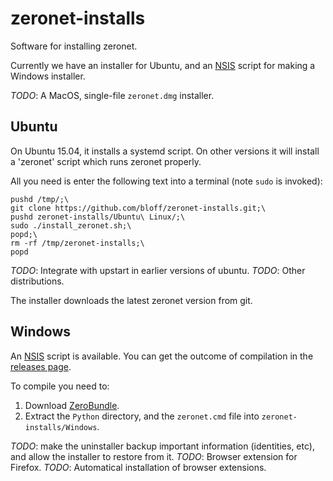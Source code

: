 # zeronet-installs
Software for installing zeronet.

Currently we have an installer for Ubuntu, and an [NSIS](nsis.sourceforge.net) script for making a Windows installer.

*TODO*: A MacOS, single-file `zeronet.dmg` installer.

## Ubuntu

On Ubuntu 15.04, it installs a systemd script. On other versions it will install a 'zeronet' script which runs zeronet properly.

All you need is enter the following text into a terminal (note `sudo` is invoked):
```
pushd /tmp/;\
git clone https://github.com/bloff/zeronet-installs.git;\
pushd zeronet-installs/Ubuntu\ Linux/;\
sudo ./install_zeronet.sh;\
popd;\
rm -rf /tmp/zeronet-installs;\
popd
```
*TODO*: Integrate with upstart in earlier versions of ubuntu.
*TODO*: Other distributions.

The installer downloads the latest zeronet version from git.


## Windows

An [NSIS](nsis.sourceforge.net) script is available. You can get the outcome of compilation in the [releases page](https://github.com/bloff/zeronet-installs/releases).

To compile you need to:
 1. Download [ZeroBundle](https://github.com/HelloZeroNet/ZeroBundle/releases/download/0.1.0/ZeroBundle-v0.1.0.zip).
 2. Extract the `Python` directory, and the `zeronet.cmd` file into `zeronet-installs/Windows`.

*TODO*: make the uninstaller backup important information (identities, etc), and allow the installer to restore from it.
*TODO*: Browser extension for Firefox.
*TODO*: Automatical installation of browser extensions.